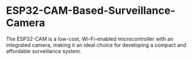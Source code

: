 # ESP32-CAM-Based-Surveillance-Camera
The ESP32-CAM is a low-cost, Wi-Fi-enabled microcontroller with an integrated camera, making it an ideal choice for developing a compact and affordable surveillance system.
